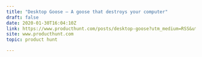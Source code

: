 ```yaml
---
title: "Desktop Goose — A goose that destroys your computer"
draft: false
date: 2020-01-30T16:04:10Z
link: https://www.producthunt.com/posts/desktop-goose?utm_medium=RSS&utm_source=hune
site: www.producthunt.com
topic: product hunt  

---
```

